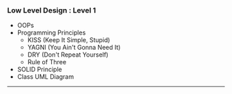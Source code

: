 ### Low Level Design : Level 1

- OOPs
- Programming Principles
  - KISS (Keep It Simple, Stupid)
  - YAGNI (You Ain't Gonna Need It)
  - DRY (Don't Repeat Yourself)
  - Rule of Three
- SOLID Principle
- Class UML Diagram

---
